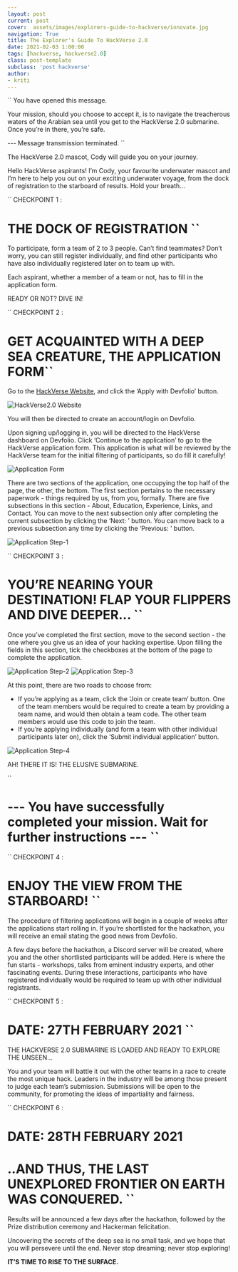 ```yaml
---
layout: post
current: post
cover:  assets/images/explorers-guide-to-hackverse/innovate.jpg
navigation: True
title: The Explorer's Guide To HackVerse 2.0
date: 2021-02-03 1:00:00
tags: [hackverse, hackverse2.0]
class: post-template
subclass: 'post hackverse'
author: 
- kriti
---
```


`` You have opened this message.

Your mission, should you choose to accept it, is to navigate the treacherous waters of the Arabian sea until you get to the HackVerse 2.0 submarine. Once you’re in there, you’re safe.

--- Message transmission terminated. ``


The HackVerse 2.0 mascot, Cody will guide you on your journey.

Hello HackVerse aspirants!
I’m Cody, your favourite underwater mascot and I’m here to help you out on your exciting underwater voyage, from the dock of registration to the starboard of results. Hold your breath...


`` CHECKPOINT 1 : 
# THE DOCK OF REGISTRATION ``

To participate, form a team of 2 to 3 people. 
Can’t find teammates? Don’t worry, you can still register individually, and find other participants who have also individually registered later on to team up with.

Each aspirant, whether a member of a team or not, has to fill in the application form. 

READY OR NOT? DIVE IN!


`` CHECKPOINT 2 :
# GET ACQUAINTED WITH A DEEP SEA CREATURE, THE APPLICATION FORM``

Go to the [HackVerse Website](https://hackverse.nitk.ac.in/), and click the ‘Apply with Devfolio’ button.

<img src="./assets/images/explorers-guide-to-hackverse/website.jpg" alt="HackVerse2.0 Website"/>

You will then be directed to create an account/login on Devfolio.

Upon signing up/logging in, you will be directed to the HackVerse dashboard on Devfolio. Click ‘Continue to the application’ to go to the HackVerse application form. This application is what will be reviewed by the HackVerse team for the initial filtering of participants, so do fill it carefully!

<img src="./assets/images/explorers-guide-to-hackverse/devfolio.jpg" alt="Application Form"/>

There are two sections of the application, one occupying the top half of the page, the other, the bottom. The first section pertains to the necessary paperwork - things required by us, from you, formally. There are five subsections in this section - About, Education, Experience, Links, and Contact. You can move to the next subsection only after completing the current subsection by clicking the ‘Next: <subsection>’ button. You can move back to a previous subsection any time by clicking the ‘Previous: <subsection>’ button.

<img src="./assets/images/explorers-guide-to-hackverse/1.png" alt="Application Step-1"/>


`` CHECKPOINT 3 :
# YOU’RE NEARING YOUR DESTINATION! FLAP YOUR FLIPPERS AND DIVE DEEPER... ``

Once you’ve completed the first section, move to the second section - the one where you give us an idea of your hacking expertise. Upon filling the fields in this section, tick the checkboxes at the bottom of the page to complete the application.

<p float="left">
  <img src="./assets/images/explorers-guide-to-hackverse/2.png" alt="Application Step-2"/>
  <img src="./assets/images/explorers-guide-to-hackverse/3.png" alt="Application Step-3"/>
</p>

At this point, there are two roads to choose from:
* If you’re applying as a team, click the ‘Join or create team’ button. One of the team members would be required to create a team by providing a team name, and would then obtain a team code. The other team members would use this code to join the team.
* If you’re applying individually (and form a team with other individual participants later on), click the ‘Submit individual application’ button.

<img src="./assets/images/explorers-guide-to-hackverse/4.png" alt="Application Step-4"/>

AH! THERE IT IS! THE ELUSIVE SUBMARINE.

`` 
# --- You have successfully completed your mission. Wait for further instructions --- ``


`` CHECKPOINT 4 :
# ENJOY THE VIEW FROM THE STARBOARD! ``

The procedure of filtering applications will begin in a couple of weeks after the applications start rolling in. If you’re shortlisted for the hackathon, you will receive an email stating the good news from Devfolio.

A few days before the hackathon, a Discord server will be created, where you and the other shortlisted participants will be added. Here is where the fun starts - workshops, talks from eminent industry experts, and other fascinating events. During these interactions, participants who have registered individually would be required to team up with other individual registrants.



`` CHECKPOINT 5 :
# DATE: 27TH FEBRUARY 2021 ``
THE HACKVERSE 2.0 SUBMARINE IS LOADED AND READY TO EXPLORE THE UNSEEN... 

You and your team will battle it out with the other teams in a race to create the most unique hack. Leaders in the industry will be among those present to judge each team’s submission. Submissions will be open to the community, for promoting the ideas of impartiality and fairness.


`` CHECKPOINT 6 :
# DATE: 28TH FEBRUARY 2021
# ..AND THUS, THE LAST UNEXPLORED FRONTIER ON EARTH WAS CONQUERED. ``

Results will be announced a few days after the hackathon, followed by the Prize distribution ceremony and Hackerman felicitation.

Uncovering the secrets of the deep sea is no small task, and we hope that you will persevere until the end. Never stop dreaming; never stop exploring!


**IT’S TIME TO RISE TO THE SURFACE.**


